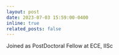 ```yaml
---
layout: post
date: 2023-07-03 15:59:00-0400
inline: true
related_posts: false
---
```


Joined as PostDoctoral Fellow at ECE, IISc
